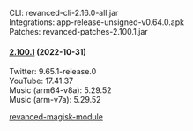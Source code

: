 CLI: revanced-cli-2.16.0-all.jar  
Integrations: app-release-unsigned-v0.64.0.apk  
Patches: revanced-patches-2.100.1.jar  
#### [2.100.1](https://github.com/revanced/revanced-patches/compare/v2.100.0...v2.100.1) (2022-10-31)

  
Twitter: 9.65.1-release.0  
YouTube: 17.41.37  
Music (arm64-v8a): 5.29.52  
Music (arm-v7a): 5.29.52  

[revanced-magisk-module](https://github.com/j-hc/revanced-magisk-module)  

